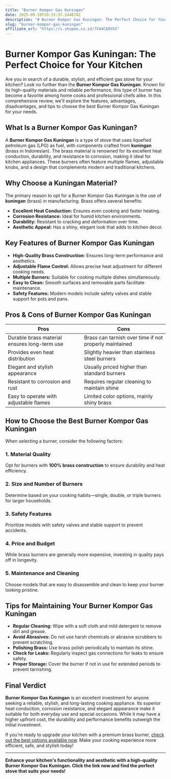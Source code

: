 ```yaml
---
title: "Burner Kompor Gas Kuningan"
date: 2025-09-18T19:33:37.244874Z
description: "# Burner Kompor Gas Kuningan: The Perfect Choice for Your Kitchen..."
slug: "burner-kompor-gas-kuningan"
affiliate_url: "https://s.shopee.co.id/7V44C68VX2"
---
```

# Burner Kompor Gas Kuningan: The Perfect Choice for Your Kitchen

Are you in search of a durable, stylish, and efficient gas stove for your kitchen? Look no further than the **Burner Kompor Gas Kuningan**. Known for its high-quality materials and reliable performance, this type of burner has become a favorite among home cooks and professional chefs alike. In this comprehensive review, we'll explore the features, advantages, disadvantages, and tips to choose the best Burner Kompor Gas Kuningan for your needs.

## What Is a Burner Kompor Gas Kuningan?

A **Burner Kompor Gas Kuningan** is a type of stove that uses liquefied petroleum gas (LPG) as fuel, with components crafted from **kuningan** (brass in Indonesian). The brass material is renowned for its excellent heat conduction, durability, and resistance to corrosion, making it ideal for kitchen appliances. These burners often feature multiple flames, adjustable knobs, and a design that complements modern and traditional kitchens.

## Why Choose a Kuningan Material?

The primary reason to opt for a Burner Kompor Gas Kuningan is the use of **kuningan** (brass) in manufacturing. Brass offers several benefits:

- **Excellent Heat Conduction:** Ensures even cooking and faster heating.
- **Corrosion Resistance:** Ideal for humid kitchen environments.
- **Durability:** Resistant to cracking and deformation over time.
- **Aesthetic Appeal:** Has a shiny, elegant look that adds to kitchen décor.

## Key Features of Burner Kompor Gas Kuningan

- **High-Quality Brass Construction:** Ensures long-term performance and aesthetics.
- **Adjustable Flame Control:** Allows precise heat adjustment for different cooking needs.
- **Multiple Burners:** Suitable for cooking multiple dishes simultaneously.
- **Easy to Clean:** Smooth surfaces and removable parts facilitate maintenance.
- **Safety Features:** Modern models include safety valves and stable support for pots and pans.

## Pros & Cons of Burner Kompor Gas Kuningan

| **Pros**                                   | **Cons**                                       |
|--------------------------------------------|------------------------------------------------|
| Durable brass material ensures long-term use | Brass can tarnish over time if not properly maintained |
| Provides even heat distribution             | Slightly heavier than stainless steel burners |
| Elegant and stylish appearance             | Usually priced higher than standard burners |
| Resistant to corrosion and rust           | Requires regular cleaning to maintain shine |
| Easy to operate with adjustable flames   | Limited color options, mainly shiny brass |

## How to Choose the Best Burner Kompor Gas Kuningan

When selecting a burner, consider the following factors:

### 1. Material Quality
Opt for burners with **100% brass construction** to ensure durability and heat efficiency.

### 2. Size and Number of Burners
Determine based on your cooking habits—single, double, or triple burners for larger households.

### 3. Safety Features
Prioritize models with safety valves and stable support to prevent accidents.

### 4. Price and Budget
While brass burners are generally more expensive, investing in quality pays off in longevity.

### 5. Maintenance and Cleaning
Choose models that are easy to disassemble and clean to keep your burner looking pristine.

## Tips for Maintaining Your Burner Kompor Gas Kuningan

- **Regular Cleaning:** Wipe with a soft cloth and mild detergent to remove dirt and grease.
- **Avoid Abrasives:** Do not use harsh chemicals or abrasive scrubbers to prevent scratching.
- **Polishing Brass:** Use brass polish periodically to maintain its shine.
- **Check for Leaks:** Regularly inspect gas connections for leaks to ensure safety.
- **Proper Storage:** Cover the burner if not in use for extended periods to prevent tarnishing.

## Final Verdict

**Burner Kompor Gas Kuningan** is an excellent investment for anyone seeking a reliable, stylish, and long-lasting cooking appliance. Its superior heat conduction, corrosion resistance, and elegant appearance make it suitable for both everyday use and special occasions. While it may have a higher upfront cost, the durability and performance benefits outweigh the initial investment.

If you're ready to upgrade your kitchen with a premium brass burner, [check out the best options available now](https://s.shopee.co.id/7V44C68VX2). Make your cooking experience more efficient, safe, and stylish today!

---

**Enhance your kitchen's functionality and aesthetic with a high-quality Burner Kompor Gas Kuningan. Click the link now and find the perfect stove that suits your needs!**